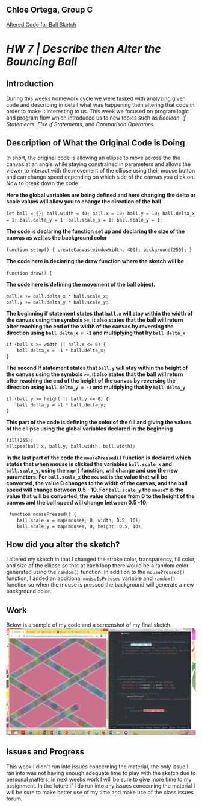 ## Chloe Ortega, Group C

[Altered Code for Ball Sketch](https://chloeortega.github.io/120-work/hw-7/)


# *HW 7 | Describe then Alter the Bouncing Ball*

## Introduction

During this weeks homework cycle we were tasked with analyzing given code and describing in detail what was happening then altering that code in order to make it interesting to us. This week we focused on program logic and program flow which introduced us to new topics such as *Boolean*, *if Statements*, *Else If Statements*, and *Comparison Operators*.

## Description of What the Original Code is Doing

In short, the original code is allowing an ellipse to move across the the canvas at an angle while staying constrained in parameters and allows the viewer to interact with the movement of the ellipse using their mouse button and can change speed depending on which side of the canvas you click on. Now to break down the code:

**Here the global variables are being defined and here changing the delta or scale values will allow you to change the direction of the ball**

  `let ball = {};
  ball.width = 40;
  ball.x = 10;
  ball.y = 10;
  ball.delta_x = 1;
  ball.delta_y = 1;
  ball.scale_x = 1;
  ball.scale_y = 1;`


**The code is declaring the function set up and declaring the size of the canvas as well as the background color**

`function setup() {
    createCanvas(windowWidth, 400);
    background(255);
}`


**The code here is declaring the draw function where the sketch will be**

`function draw() { `

**The code here is defining the movement of the ball object.**

    ball.x += ball.delta_x * ball.scale_x;
    ball.y += ball.delta_y * ball.scale_y;

**The beginning if statement states that `ball.x` will stay within the width of the canvas using the symbols `>=`, it also states that the ball will return after reaching the end of the width of the canvas by reversing the direction using `ball.delta_x = -1` and multiplying that by `ball.delta_x`**

    if (ball.x >= width || ball.x <= 0) {
        ball.delta_x = -1 * ball.delta_x;
    }


**The second If statement states that `ball.y` will stay within the height of the canvas using the symbols `>=`, it also states that the ball will return after reaching the end of the height of the canvas by reversing the direction using `ball.delta_y = -1` and multiplying that by `ball.delta_y`**

    if (ball.y >= height || ball.y <= 0) {
        ball.delta_y = -1 * ball.delta_y;
    }


**This part of the code is defining the color of the fill and giving the values of the ellipse using the global variables declared in the beginning**

    fill(255);
    ellipse(ball.x, ball.y, ball.width, ball.width);


**In the last part of the code the `mousePressed()` function is declared which states that when mouse is clicked the variables `ball.scale_x` and `ball.scale_y`, using the `map()` function,  will change and use the new parameters. For `ball.scale_x` the `mouseX` is the value that will be converted, the value 0 changes to the width of the canvas, and the ball speed will change between 0.5 - 10. For `ball.scale_y` the `mouseY` is the value that will be converted, the value changes from 0 to the height of the canvas and the ball speed will change between 0.5 -10.**


     function mousePressed() {
        ball.scale_x = map(mouseX, 0, width, 0.5, 10);
        ball.scale_y = map(mouseY, 0, height, 0.5, 10);


## How did you alter the sketch?

I altered my sketch in that I changed the stroke color, transparency, fill color, and size of the ellipse so that at each loop there would be a random color generated using the `random()` function. In addition to the `mousePressed()` function, I added an additional `mouseIsPressed` variable and `random()` function so when the mouse is pressed the background will generate a new background color.


## Work
Below is a sample of my code and a screenshot of my final sketch.
![This is my code and final sketch of Altered Ball](altering_ball.png)


## Issues and Progress

This week I didn't run into issues concerning the material, the only issue I ran into was not having enough adequate time to play with the sketch due to personal matters, in next weeks work I will be sure to give more time to my assignment. In the future if I do run into any issues concerning the material I will be sure to make better use of my time and make use of the class issues forum.
